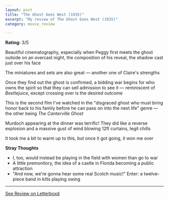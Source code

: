 ```yaml
---
layout: post
title: "The Ghost Goes West (1935)"
excerpt: "My review of The Ghost Goes West (1935)"
category: movie_review

---
```


**Rating:** 3/5

Beautiful cinematography, especially when Peggy first meets the ghost outside on an overcast night, the composition of his reveal, the shadow cast just over his face

The miniatures and sets are also great — another one of Claire's strengths

Once they find out the ghost is confirmed, a bidding war begins for who owns the spirit so that they can sell admission to see it — reminiscent of <i>Beetlejuice</i>, except crossing over is the desired outcome

This is the second film I've watched in the "disgraced ghost who must bring honor back to his family before he can pass on into the next life" genre — the other being <i>The Canterville Ghost</i>

Murdoch appearing at the dinner was terrific! They did like a reverse explosion and a massive gust of wind blowing 12ft curtains, legit chills

It took me a bit to warm up to this, but once it got going, it won me over

<b>Stray Thoughts</b>
* I, too, would instead be playing in the field with women than go to war
* A little premonitory, the idea of a castle in Florida becoming a public attraction
* "And now, we're gonna hear some real Scotch music!" Enter: a twelve-piece band in kilts playing swing

<hr>

[See Review on Letterboxd](https://boxd.it/4bqEN1)
